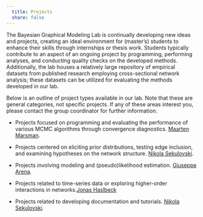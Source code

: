 ```yaml
---
  title: Projects
  share: false
---
```




The Bayesian Graphical Modeling Lab is continually developing new ideas and projects, creating an ideal environment for (master’s) students to enhance their skills through internships or thesis work. Students typically contribute to an aspect of an ongoing project by programming, performing analyses, and conducting quality checks on the developed methods. Additionally, the lab houses a relatively large repository of empirical datasets from published research employing cross-sectional network analysis; these datasets can be utilized for evaluating the methods developed in our lab.

Below is an outline of project types available in our lab. Note that these are general categories, not specific projects. If any of these areas interest you, please contact the group coordinator for further information.

- Projects focused on programming and evaluating the performance of various MCMC algorithms through convergence diagnostics. <a href="https://bayesiangraphicalmodeling.com/author/maarten-marsman/">Maarten Marsman</a>.

- Projects centered on eliciting prior distributions, testing edge inclusion, and examining hypotheses on the network structure. <a href="https://bayesiangraphicalmodeling.com/author/nikola-sekulovski/">Nikola Sekulovski</a>.

- Projects involving modeling and (pseudo)likelihood estimation. <a href="https://bayesiangraphicalmodeling.com/author/giuseppe-arena/">Giuseppe Arena</a>.

- Projects related to time-series data or exploring higher-order interactions in networks.<a href="https://bayesiangraphicalmodeling.com/author/jonas-haslbeck/">Jonas Haslbeck</a>

- Projects related to developing documentation and tutorials. <a href="https://bayesiangraphicalmodeling.com/author/nikola-sekulovski/">Nikola Sekulovski</a>.



